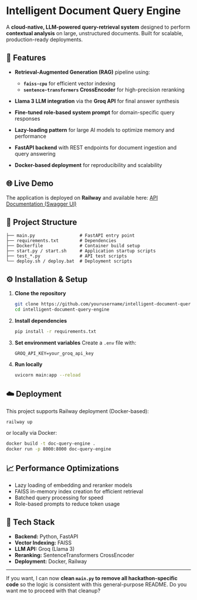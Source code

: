 # Intelligent Document Query Engine

A **cloud-native, LLM-powered query-retrieval system** designed to perform **contextual analysis** on large, unstructured documents. Built for scalable, production-ready deployments.

## 🚀 Features

* **Retrieval-Augmented Generation (RAG)** pipeline using:

  * **`faiss-cpu`** for efficient vector indexing
  * **`sentence-transformers` CrossEncoder** for high-precision reranking
* **Llama 3 LLM integration** via the **Groq API** for final answer synthesis
* **Fine-tuned role-based system prompt** for domain-specific query responses
* **Lazy-loading pattern** for large AI models to optimize memory and performance
* **FastAPI backend** with REST endpoints for document ingestion and query answering
* **Docker-based deployment** for reproducibility and scalability

## 🌐 Live Demo

The application is deployed on **Railway** and available here:
[API Documentation (Swagger UI)](https://bajajhack-production-cf2c.up.railway.app/docs)

## 📂 Project Structure

```
├── main.py                 # FastAPI entry point
├── requirements.txt        # Dependencies
├── Dockerfile              # Container build setup
├── start.py / start.sh     # Application startup scripts
├── test_*.py               # API test scripts
└── deploy.sh / deploy.bat  # Deployment scripts
```

## ⚙️ Installation & Setup

1. **Clone the repository**

   ```bash
   git clone https://github.com/yourusername/intelligent-document-query-engine.git
   cd intelligent-document-query-engine
   ```

2. **Install dependencies**

   ```bash
   pip install -r requirements.txt
   ```

3. **Set environment variables**
   Create a `.env` file with:

   ```
   GROQ_API_KEY=your_groq_api_key
   ```

4. **Run locally**

   ```bash
   uvicorn main:app --reload
   ```

## ☁️ Deployment

This project supports Railway deployment (Docker-based):

```bash
railway up
```

or locally via Docker:

```bash
docker build -t doc-query-engine .
docker run -p 8000:8000 doc-query-engine
```

## 📈 Performance Optimizations

* Lazy loading of embedding and reranker models
* FAISS in-memory index creation for efficient retrieval
* Batched query processing for speed
* Role-based prompts to reduce token usage

## 🧠 Tech Stack

* **Backend:** Python, FastAPI
* **Vector Indexing:** FAISS
* **LLM API:** Groq (Llama 3)
* **Reranking:** SentenceTransformers CrossEncoder
* **Deployment:** Docker, Railway

---

If you want, I can now **clean `main.py` to remove all hackathon-specific code** so the logic is consistent with this general-purpose README.
Do you want me to proceed with that cleanup?
